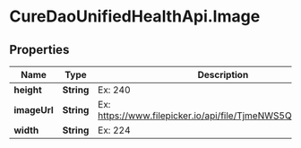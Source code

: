 # CureDaoUnifiedHealthApi.Image

## Properties

Name | Type | Description | Notes
------------ | ------------- | ------------- | -------------
**height** | **String** | Ex: 240 | 
**imageUrl** | **String** | Ex: https://www.filepicker.io/api/file/TjmeNWS5Q2SFmtJlUGLf | 
**width** | **String** | Ex: 224 | 



